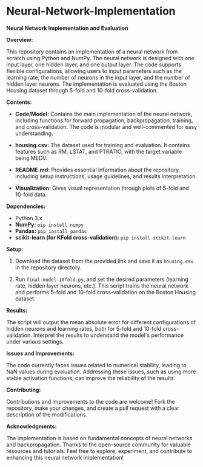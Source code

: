 # Neural-Network-Implementation

**Neural Network Implementation and Evaluation**

**Overview:**

This repository contains an implementation of a neural network from scratch using Python and NumPy. The neural network is designed with one input layer, one hidden layer, and one output layer. The code supports flexible configurations, allowing users to input parameters such as the learning rate, the number of neurons in the input layer, and the number of hidden layer neurons. The implementation is evaluated using the Boston Housing dataset through 5-fold and 10-fold cross-validation.

**Contents:**

- **Code/Model:** Contains the main implementation of the neural network, including functions for forward propagation, backpropagation, training, and cross-validation. The code is modular and well-commented for easy understanding.

- **housing.csv:** The dataset used for training and evaluation. It contains features such as RM, LSTAT, and PTRATIO, with the target variable being MEDV.

- **README.md:** Provides essential information about the repository, including setup instructions, usage guidelines, and results interpretation.

- **Visualization:** Gives visual representation through plots of 5-fold and 10-fold data.

**Dependencies:**

- Python 3.x
- **NumPy:** `pip install numpy`
- **Pandas:** `pip install pandas`
- **scikit-learn (for KFold cross-validation):** `pip install scikit-learn`

**Setup:**

1. Download the dataset from the provided link and save it as `housing.csv` in the repository directory.

2. Run `final-model-10fold.py`, and set the desired parameters (learning rate, hidden layer neurons, etc.). This script trains the neural network and performs 5-fold and 10-fold cross-validation on the Boston Housing dataset.

**Results:**

The script will output the mean absolute error for different configurations of hidden neurons and learning rates, both for 5-fold and 10-fold cross-validation. Interpret the results to understand the model's performance under various settings.

**Issues and Improvements:**

The code currently faces issues related to numerical stability, leading to NaN values during evaluation. Addressing these issues, such as using more stable activation functions, can improve the reliability of the results.

**Contributing:**

Contributions and improvements to the code are welcome! Fork the repository, make your changes, and create a pull request with a clear description of the modifications.

**Acknowledgments:**

The implementation is based on fundamental concepts of neural networks and backpropagation. Thanks to the open-source community for valuable resources and tutorials. Feel free to explore, experiment, and contribute to enhancing this neural network implementation!

